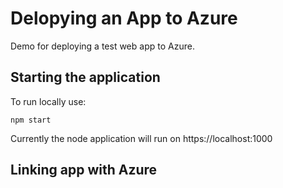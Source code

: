 # Delopying an App to Azure

Demo for deploying a test web app to Azure.

## Starting the application

To run locally use:

`npm start`

Currently the node application will run on https://localhost:1000

## Linking app with Azure

